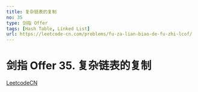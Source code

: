 ```yaml
---
title: 复杂链表的复制
no: 35
type: 剑指 Offer
tags: [Hash Table, Linked List]
url: https://leetcode-cn.com/problems/fu-za-lian-biao-de-fu-zhi-lcof/
---
```


# 剑指 Offer 35. 复杂链表的复制

[LeetcodeCN](https://leetcode-cn.com/problems/fu-za-lian-biao-de-fu-zhi-lcof/)
